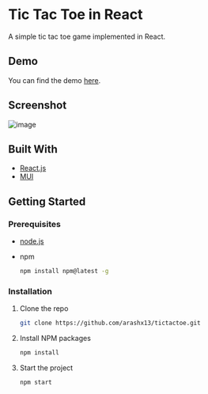# Tic Tac Toe in React

A simple tic tac toe game implemented in React.

## Demo

You can find the demo [here](https://arashx13.github.io/tictactoe/).

## Screenshot

![image](https://user-images.githubusercontent.com/8308593/144747600-d300517b-4ca9-499d-9987-bde683c3ce99.png)

## Built With

- [React.js](https://reactjs.org/)
- [MUI](https://mui.com/)

## Getting Started

### Prerequisites

- [node.js](https://nodejs.org/en/download/)
- npm

  ```sh
  npm install npm@latest -g
  ```

### Installation

1. Clone the repo

   ```sh
   git clone https://github.com/arashx13/tictactoe.git
   ```

2. Install NPM packages
   ```sh
   npm install
   ```
3. Start the project
   ```sh
   npm start
   ```
